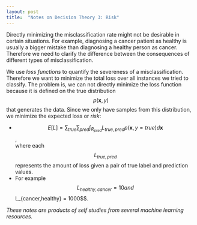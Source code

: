 ```yaml
---
layout: post
title:  "Notes on Decision Theory 3: Risk"
---
```

Directly minimizing the misclassification rate might not be desirable in certain situations. For example, diagnosing a cancer patient as healthy is usually a bigger mistake than diagnosing a healthy person as cancer. Therefore we need to clarify the difference between the consequences of different types of misclassification.

We use *loss functions* to quantify the severeness of a misclassification. Therefore we want to minimize the total loss over all instances we tried to classify. The problem is, we can not directly minimize the loss function because it is defined on the true distribution $$p(\mathbf{x}, y)$$ that generates the data. Since we only have samples from this distribution, we minimize the expected loss or *risk*:
- $$E[L] = \sum_{true}\sum_{pred}\int_{R_{pred}}L_{true,pred}p(\mathbf{x},y=true)d\mathbf{x}$$,  
where each $$L_{true,pred}$$ represents the amount of loss given a pair of true label and prediction values.
- For example $$L_{healthy,cancer} = 10 and $$L_{cancer,healthy} = 1000$$.



*These notes are products of self studies from several machine learning resources.*
